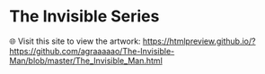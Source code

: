 # The Invisible Series

🌐 Visit this site to view the artwork:
https://htmlpreview.github.io/?https://github.com/agraaaaao/The-Invisible-Man/blob/master/The_Invisible_Man.html
